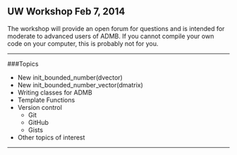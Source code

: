 ## UW Workshop Feb 7, 2014

The workshop will provide an open forum for questions and is intended for moderate to advanced users of ADMB. 
If you cannot compile your own code on your computer, this is probably not for you.

---
###Topics

* New init_bounded_number(dvector)
* New init_bounded_number_vector(dmatrix)
* Writing classes for ADMB
* Template Functions
* Version control
	* Git
	* GitHub
	* Gists
* Other topics of interest
---